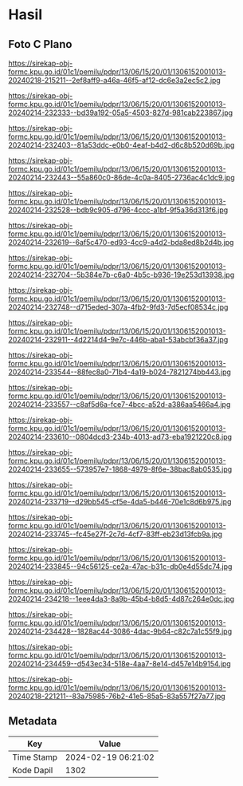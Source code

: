 # Hasil

## Foto C Plano

https://sirekap-obj-formc.kpu.go.id/01c1/pemilu/pdpr/13/06/15/20/01/1306152001013-20240218-215211--2ef8aff9-a46a-46f5-af12-dc6e3a2ec5c2.jpg

https://sirekap-obj-formc.kpu.go.id/01c1/pemilu/pdpr/13/06/15/20/01/1306152001013-20240214-232333--bd39a192-05a5-4503-827d-981cab223867.jpg

https://sirekap-obj-formc.kpu.go.id/01c1/pemilu/pdpr/13/06/15/20/01/1306152001013-20240214-232403--81a53ddc-e0b0-4eaf-b4d2-d6c8b520d69b.jpg

https://sirekap-obj-formc.kpu.go.id/01c1/pemilu/pdpr/13/06/15/20/01/1306152001013-20240214-232443--55a860c0-86de-4c0a-8405-2736ac4c1dc9.jpg

https://sirekap-obj-formc.kpu.go.id/01c1/pemilu/pdpr/13/06/15/20/01/1306152001013-20240214-232528--bdb9c905-d796-4ccc-a1bf-9f5a36d313f6.jpg

https://sirekap-obj-formc.kpu.go.id/01c1/pemilu/pdpr/13/06/15/20/01/1306152001013-20240214-232619--6af5c470-ed93-4cc9-a4d2-bda8ed8b2d4b.jpg

https://sirekap-obj-formc.kpu.go.id/01c1/pemilu/pdpr/13/06/15/20/01/1306152001013-20240214-232704--5b384e7b-c6a0-4b5c-b936-19e253d13938.jpg

https://sirekap-obj-formc.kpu.go.id/01c1/pemilu/pdpr/13/06/15/20/01/1306152001013-20240214-232748--d715eded-307a-4fb2-9fd3-7d5ecf08534c.jpg

https://sirekap-obj-formc.kpu.go.id/01c1/pemilu/pdpr/13/06/15/20/01/1306152001013-20240214-232911--4d2214d4-9e7c-446b-aba1-53abcbf36a37.jpg

https://sirekap-obj-formc.kpu.go.id/01c1/pemilu/pdpr/13/06/15/20/01/1306152001013-20240214-233544--88fec8a0-71b4-4a19-b024-7821274bb443.jpg

https://sirekap-obj-formc.kpu.go.id/01c1/pemilu/pdpr/13/06/15/20/01/1306152001013-20240214-233557--c8af5d6a-fce7-4bcc-a52d-a386aa5466a4.jpg

https://sirekap-obj-formc.kpu.go.id/01c1/pemilu/pdpr/13/06/15/20/01/1306152001013-20240214-233610--0804dcd3-234b-4013-ad73-eba1921220c8.jpg

https://sirekap-obj-formc.kpu.go.id/01c1/pemilu/pdpr/13/06/15/20/01/1306152001013-20240214-233655--573957e7-1868-4979-8f6e-38bac8ab0535.jpg

https://sirekap-obj-formc.kpu.go.id/01c1/pemilu/pdpr/13/06/15/20/01/1306152001013-20240214-233719--d29bb545-cf5e-4da5-b446-70e1c8d6b975.jpg

https://sirekap-obj-formc.kpu.go.id/01c1/pemilu/pdpr/13/06/15/20/01/1306152001013-20240214-233745--fc45e27f-2c7d-4cf7-83ff-eb23d13fcb9a.jpg

https://sirekap-obj-formc.kpu.go.id/01c1/pemilu/pdpr/13/06/15/20/01/1306152001013-20240214-233845--94c56125-ce2a-47ac-b31c-db0e4d55dc74.jpg

https://sirekap-obj-formc.kpu.go.id/01c1/pemilu/pdpr/13/06/15/20/01/1306152001013-20240214-234218--1eee4da3-8a9b-45b4-b8d5-4d87c264e0dc.jpg

https://sirekap-obj-formc.kpu.go.id/01c1/pemilu/pdpr/13/06/15/20/01/1306152001013-20240214-234428--1828ac44-3086-4dac-9b64-c82c7a1c55f9.jpg

https://sirekap-obj-formc.kpu.go.id/01c1/pemilu/pdpr/13/06/15/20/01/1306152001013-20240214-234459--d543ec34-518e-4aa7-8e14-d457e14b9154.jpg

https://sirekap-obj-formc.kpu.go.id/01c1/pemilu/pdpr/13/06/15/20/01/1306152001013-20240218-221211--83a75985-76b2-41e5-85a5-83a557f27a77.jpg


## Metadata

| Key        | Value               |
| ---------- | ------------------- |
| Time Stamp | 2024-02-19 06:21:02 |
| Kode Dapil | 1302                |




